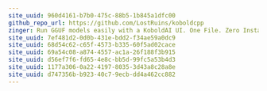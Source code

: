 ```yaml
---
site_uuid: 960d4161-b7b0-475c-88b5-1b845a1dfc00
github_repo_url: https://github.com/LostRuins/koboldcpp
zinger: Run GGUF models easily with a KoboldAI UI. One File. Zero Install.
site_uuid: 7ef481d2-0d0b-431e-bdd2-f34ae59a0dc9
site_uuid: 68d54c62-c65f-4573-b335-60f5ad02cace
site_uuid: 69a54c08-a874-4557-ac1a-26f188f3b915
site_uuid: d56ef7f6-fd65-4e8c-bb5d-99fc5a53b4d3
site_uuid: 1177a306-0a22-4197-8035-3d43a8c28a8e
site_uuid: d747356b-b923-40c7-9ecb-dd4a462cc882
---
```

